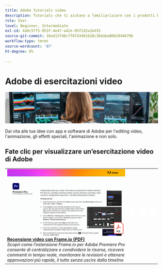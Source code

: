 ```yaml
---
title: Adobe Tutorials video
description: Tutorials che ti aiutano a familiarizzare con i prodotti DVA Adobi
role: User
level: Beginner, Intermediate
exl-id: 4a0c57f5-053f-4e47-a42e-05f2d2a1bd15
source-git-commit: 36a413f40c7f8743d81628c36daba0062844679b
workflow-type: tm+mt
source-wordcount: '87'
ht-degree: 0%

---
```


# Adobe di esercitazioni video

![Creative Cloud Hero Image](../assets/CCEbanner-DVA.png)

Dai vita alle tue idee con app e software di Adobe per l&#39;editing video, l&#39;animazione, gli effetti speciali, l&#39;animazione e non solo.

## Fate clic per visualizzare un’esercitazione video di Adobe

<table>
<tr>
 <td>
   <a href="video-review-frame-io.md">
      <img alt="Recensione video con Frame-io" src="assets/Videoreviewwithframe.jpg" />
   </a>
    <div>
   <a href="video-review-frame-io.md"><strong>Recensione video con Frame.io (PDF)</strong></a>
    </div>
    <em>Scopri come l’estensione Frame.io per Adobe Premiere Pro consente di centralizzare e condividere le risorse, ricevere commenti in tempo reale, monitorare le revisioni e ottenere approvazioni più rapide, il tutto senza uscire dalla timeline </em>
    <br>
  </td>
  <td>
    <img alt="Spaziatore" src="../assets/acrobat_PDF_whitespacer_96.png" />
    <div>
    <br>
  </td>
  <td>
    <img alt="Spaziatore" src="../assets/acrobat_PDF_whitespacer_96.png" />
    <div>
    <br>
  </td>
  <td>
    <img alt="Spaziatore" src="../assets/acrobat_PDF_whitespacer_96.png" />
    <div>
    <br>
  </td>
</tr>
</table>
